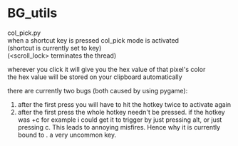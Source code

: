# BG_utils

col_pick.py</br>
when a shortcut key is pressed col_pick mode is activated</br>
(shortcut is currently set to <pause> key)</br>
(<scroll_lock> terminates the thread)

wherever you click it will give you the hex value of that pixel's color</br>
the hex value will be stored on your clipboard automatically

there are currently two bugs (both caused by using pygame):
1. after the first press you will have to hit the hotkey twice to activate again
2. after the first press the whole hotkey needn't be pressed.
  if the hotkey was <alt>+c for example i could get it to trigger
  by just pressing alt, or just pressing c. This leads to annoying misfires.
  Hence why it is currently bound to <pause>. a very uncommon key.
